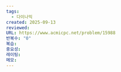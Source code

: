 ```yaml
---
tags:
  - 다이나믹
created: 2025-09-13
reviewed:
URL: https://www.acmicpc.net/problem/15988
반복수: "0"
복습:
중요성:
레이팅:
메모:
---
```

